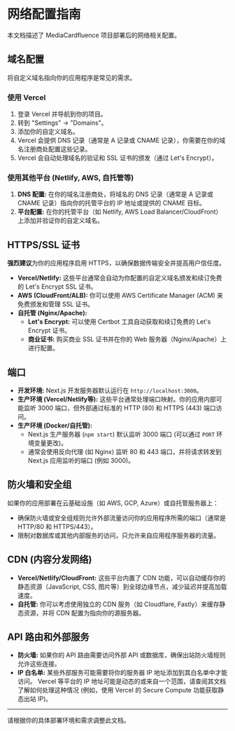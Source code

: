# 网络配置指南

本文档描述了 MediaCardfluence 项目部署后的网络相关配置。

## 域名配置

将自定义域名指向你的应用程序是常见的需求。

### 使用 Vercel

1.  登录 Vercel 并导航到你的项目。
2.  转到 "Settings" -> "Domains"。
3.  添加你的自定义域名。
4.  Vercel 会提供 DNS 记录（通常是 A 记录或 CNAME 记录），你需要在你的域名注册商处配置这些记录。
5.  Vercel 会自动处理域名的验证和 SSL 证书的颁发（通过 Let's Encrypt）。

### 使用其他平台 (Netlify, AWS, 自托管等)

1.  **DNS 配置:** 在你的域名注册商处，将域名的 DNS 记录（通常是 A 记录或 CNAME 记录）指向你的托管平台的 IP 地址或提供的 CNAME 目标。
2.  **平台配置:** 在你的托管平台（如 Netlify, AWS Load Balancer/CloudFront）上添加并验证你的自定义域名。

## HTTPS/SSL 证书

**强烈建议**为你的应用程序启用 HTTPS，以确保数据传输安全并提高用户信任度。

*   **Vercel/Netlify:** 这些平台通常会自动为你配置的自定义域名颁发和续订免费的 Let's Encrypt SSL 证书。
*   **AWS (CloudFront/ALB):** 你可以使用 AWS Certificate Manager (ACM) 来免费颁发和管理 SSL 证书。
*   **自托管 (Nginx/Apache):**
    *   **Let's Encrypt:** 可以使用 Certbot 工具自动获取和续订免费的 Let's Encrypt 证书。
    *   **商业证书:** 购买商业 SSL 证书并在你的 Web 服务器（Nginx/Apache）上进行配置。

## 端口

*   **开发环境:** Next.js 开发服务器默认运行在 `http://localhost:3000`。
*   **生产环境 (Vercel/Netlify等):** 这些平台通常处理端口映射。你的应用内部可能监听 3000 端口，但外部通过标准的 HTTP (80) 和 HTTPS (443) 端口访问。
*   **生产环境 (Docker/自托管):**
    *   Next.js 生产服务器 (`npm start`) 默认监听 3000 端口 (可以通过 `PORT` 环境变量更改)。
    *   通常会使用反向代理 (如 Nginx) 监听 80 和 443 端口，并将请求转发到 Next.js 应用监听的端口 (例如 3000)。

## 防火墙和安全组

如果你的应用部署在云基础设施（如 AWS, GCP, Azure）或自托管服务器上：

*   确保防火墙或安全组规则允许外部流量访问你的应用程序所需的端口（通常是 HTTP/80 和 HTTPS/443）。
*   限制对数据库或其他内部服务的访问，只允许来自应用程序服务器的流量。

## CDN (内容分发网络)

*   **Vercel/Netlify/CloudFront:** 这些平台内置了 CDN 功能，可以自动缓存你的静态资源（JavaScript, CSS, 图片等）到全球边缘节点，减少延迟并提高加载速度。
*   **自托管:** 你可以考虑使用独立的 CDN 服务（如 Cloudflare, Fastly）来缓存静态资源，并将 CDN 配置为指向你的源服务器。

## API 路由和外部服务

*   **防火墙:** 如果你的 API 路由需要访问外部 API 或数据库，确保出站防火墙规则允许这些连接。
*   **IP 白名单:** 某些外部服务可能需要将你的服务器 IP 地址添加到其白名单中才能访问。
Vercel 等平台的 IP 地址可能是动态的或来自一个范围，请查阅其文档了解如何处理这种情况 (例如，使用 Vercel 的 Secure Compute 功能获取静态出站 IP)。

---

请根据你的具体部署环境和需求调整此文档。 